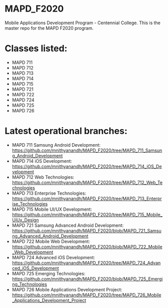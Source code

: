 # MAPD_F2020
Mobile Applications Development Program - Centennial College. 
This is the master repo for the MAPD F2020 program.

# Classes listed:
- MAPD 711
- MAPD 712
- MAPD 713
- MAPD 714
- MAPD 715
- MAPD 721
- MAPD 722
- MAPD 724
- MAPD 725
- MAPD 726

# Latest operational branches:
- MAPD 711 Samsung Android Development: https://github.com/mnithyanandh/MAPD_F2020/tree/MAPD_711_Samsung_Android_Development
- MAPD 714 iOS Development: https://github.com/mnithyanandh/MAPD_F2020/tree/MAPD_714_iOS_Development
- MAPD 712 Web Technologies: https://github.com/mnithyanandh/MAPD_F2020/tree/MAPD_712_Web_Technologies
- MAPD 713 Enterprise Technologies: https://github.com/mnithyanandh/MAPD_F2020/tree/MAPD_713_Enterprise_Technologies
- MAPD 715 Mobile UI/UX Development: https://github.com/mnithyanandh/MAPD_F2020/tree/MAPD_715_Mobile_UiUx_Design
- MAPD 721 Samsung Advanced Android Development: https://github.com/mnithyanandh/MAPD_F2020/blob/MAPD_721_Samsung_Advanced_Android_Development
- MAPD 722 Mobile Web Development: https://github.com/mnithyanandh/MAPD_F2020/blob/MAPD_722_Mobile_Web_Development
- MAPD 724 Advanced iOS Development: https://github.com/mnithyanandh/MAPD_F2020/tree/MAPD_724_Advanced_iOS_Development
- MAPD 725 Emerging Technologies: https://github.com/mnithyanandh/MAPD_F2020/blob/MAPD_725_Emerging_Technologies
- MAPD 726 Mobile Applications Development Project: https://github.com/mnithyanandh/MAPD_F2020/tree/MAPD_726_Mobile_Applications_Development_Project
